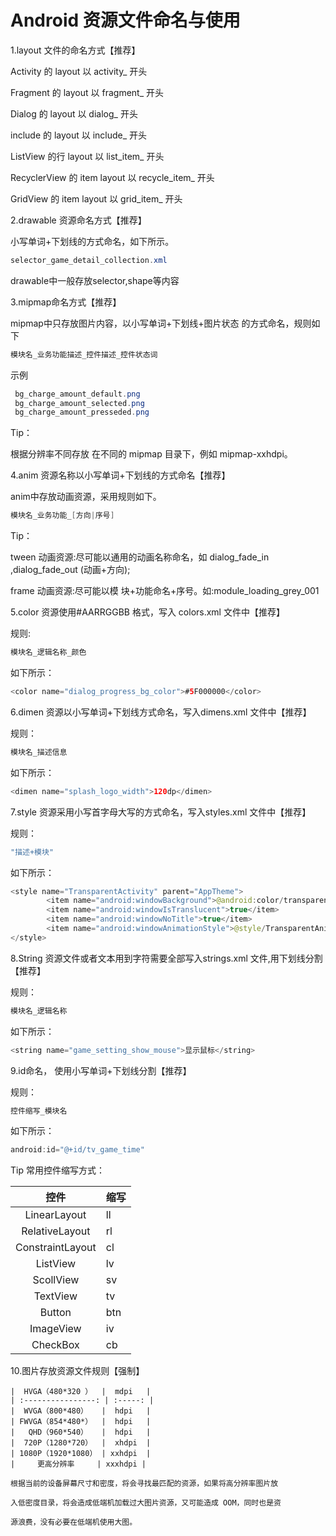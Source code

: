 # Android 资源文件命名与使用

1.layout 文件的命名方式【推荐】

   Activity 的 layout 以 activity_ 开头

   Fragment 的 layout 以 fragment_ 开头

   Dialog 的 layout 以 dialog_ 开头

   include 的 layout 以 include_ 开头

   ListView 的行 layout 以 list_item_ 开头

   RecyclerView 的 item layout 以 recycle_item_ 开头

   GridView 的 item layout 以 grid_item_ 开头

   

2.drawable 资源命名方式【推荐】

   小写单词+下划线的方式命名，如下所示。

   ```java
   selector_game_detail_collection.xml
   ```

   drawable中一般存放selector,shape等内容

   

3.mipmap命名方式【推荐】

   mipmap中只存放图片内容，以小写单词+下划线+图片状态 的方式命名，规则如下

   

   ```java
   模块名_业务功能描述_控件描述_控件状态词
   ```

   示例

   ```java
    bg_charge_amount_default.png
    bg_charge_amount_selected.png
    bg_charge_amount_presseded.png
   ```

   Tip：

   根据分辨率不同存放 在不同的 mipmap 目录下，例如 mipmap-xxhdpi。

   

4.anim 资源名称以小写单词+下划线的方式命名【推荐】

   anim中存放动画资源，采用规则如下。

   ```java
   模块名_业务功能_[方向|序号]
   ```

   Tip：

   tween 动画资源:尽可能以通用的动画名称命名，如 dialog_fade_in ,dialog_fade_out (动画+方向);

   frame 动画资源:尽可能以模 块+功能命名+序号。如:module_loading_grey_001

   

5.color 资源使用#AARRGGBB 格式，写入 colors.xml 文件中【推荐】

   规则:

   ```java
   模块名_逻辑名称_颜色
   ```

   如下所示：

   ```java
   <color name="dialog_progress_bg_color">#5F000000</color>
   ```

   

6.dimen 资源以小写单词+下划线方式命名，写入dimens.xml 文件中【推荐】

   规则：

   ```java
   模块名_描述信息
   ```

   如下所示：

   ```java
   <dimen name="splash_logo_width">120dp</dimen>
   ```

   

7.style 资源采用小写首字母大写的方式命名，写入styles.xml 文件中【推荐】

   规则：

   ```java
   "描述+模块"
   ```

   如下所示：

   ```java
   <style name="TransparentActivity" parent="AppTheme">
           <item name="android:windowBackground">@android:color/transparent</item>
           <item name="android:windowIsTranslucent">true</item>
           <item name="android:windowNoTitle">true</item>
           <item name="android:windowAnimationStyle">@style/TransparentAnimation</item>
   </style>
   ```

   

8.String 资源文件或者文本用到字符需要全部写入strings.xml 文件,用下划线分割【推荐】

   规则：

   ```java
   模块名_逻辑名称
   ```

   如下所示：

   ```java
   <string name="game_setting_show_mouse">显示鼠标</string>
   ```

9.id命名， 使用小写单词+下划线分割【推荐】

   规则：

   ```java
   控件缩写_模块名
   ```

   如下所示：

   ```java
   android:id="@+id/tv_game_time"
   ```

   

   Tip 常用控件缩写方式：

   

   |       控件       | 缩写 |
   | :--------------: | ---- |
   |   LinearLayout   | ll   |
   |  RelativeLayout  | rl   |
   | ConstraintLayout | cl   |
   |     ListView     | lv   |
   |    ScollView     | sv   |
   |     TextView     | tv   |
   |      Button      | btn  |
   |    ImageView     | iv   |
   |     CheckBox     | cb   |

   

10.图片存放资源文件规则【强制】

    |  HVGA（480*320 ）  |  mdpi   |
    | :----------------: | :-----: |
    |  WVGA（800*480）   |  hdpi   |
    | FWVGA（854*480*）  |  hdpi   |
    |   QHD（960*540）   |  hdpi   |
    |  720P（1280*720）  |  xhdpi  |
    | 1080P（1920*1080） | xxhdpi  |
    |     更高分辨率     | xxxhdpi |

    根据当前的设备屏幕尺寸和密度，将会寻找最匹配的资源，如果将高分辨率图片放

    入低密度目录，将会造成低端机加载过大图片资源，又可能造成 OOM，同时也是资

    源浪费，没有必要在低端机使用大图。

     